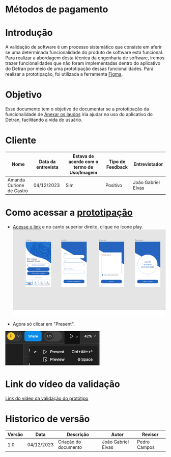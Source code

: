 # Métodos de pagamento

# Introdução

A validação de software é um processo sistemático que consiste em aferir se uma determinada funcionalidade do produto de software está funcional. Para realizar a abordagem desta técnica da engenharia de software, iremos trazer funcionalidades que não foram implementadas dentro do aplicativo do Detran por meio de uma prototipação dessas funcionalidades. Para realizar a prototipação, foi utilizada a ferramenta [Figma](https://www.figma.com).

# Objetivo

Esse documento tem o objetivo de documentar se a prototipação da funcionalidade de [Anexar
os laudos](https://www.figma.com/file/OXOQHKs7V40ObAqoh6Ki9u/Requisitos-team-library?type=design&node-id=2313-6&mode=design&t=uepja70URNgLfRbc-0) iria ajudar no uso do aplicativo do Detran, facilitando a vida do usuário.

# Cliente

| Nome | Data da entrevista       | Estava de acordo com o termo de Uso/Imagem                 | Tipo de Feedback              | Entrevistador |
| ------ | ---------- | -------------------------- | ------------------- | ------- |
| Amanda Curione de Castro   | 04/12/2023 |  Sim     | Positivo | João Gabriel Elvas   |

# Como acessar a [prototipação](https://www.figma.com/file/OXOQHKs7V40ObAqoh6Ki9u/Requisitos-team-library?type=design&node-id=2313-6&mode=design&t=uepja70URNgLfRbc-0)

- [Acesse o link](https://www.figma.com/file/OXOQHKs7V40ObAqoh6Ki9u/Requisitos-team-library?type=design&node-id=2313-6&mode=design&t=uepja70URNgLfRbc-0) e no canto superior direito, clique no ícone play.
![Alt text](anexos_prototipo.png)

- Agora só clicar em "Present". 

![Alt text](image.png)


# Link do vídeo da validação

[Link do vídeo da validação do protótipo](https://youtu.be/-vPuLM29oR4)


# Historico de versão

| Versão | Data       | Descrição                  | Autor               | Revisor |
| ------ | ---------- | -------------------------- | ------------------- | ------- |
| 1.0    | 04/12/2023 | Criação do documento       | João Gabriel Elvas | Pedro Campos |